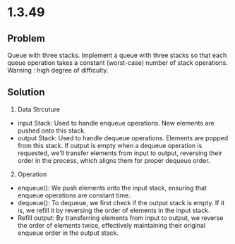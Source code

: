 # 1.3.49

## Problem

Queue with three stacks. Implement a queue with three stacks so that each queue operation takes a constant (worst-case) number of stack operations. Warning : high degree of difficulty.

## Solution

1. Data Strcuture

- input Stack: Used to handle enqueue operations. New elements are pushed onto this stack.
- output Stack: Used to handle dequeue operations. Elements are popped from this stack. If output is empty when a dequeue operation is requested, we'll transfer elements from input to output, reversing their order in the process, which aligns them for proper dequeue order.

2. Operation

- enqueue(): We push elements onto the input stack, ensuring that enqueue operations are constant time.
- dequeue(): To dequeue, we first check if the output stack is empty. If it is, we refill it by reversing the order of elements in the input stack.
- Refill output: By transferring elements from input to output, we reverse the order of elements twice, effectively maintaining their original enqueue order in the output stack.
